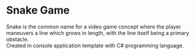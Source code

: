 # Snake Game

Snake is the common name for a video game concept where the player maneuvers a line which grows in length, with the line itself being a primary obstacle.\
Created in console application template with C# programming language.